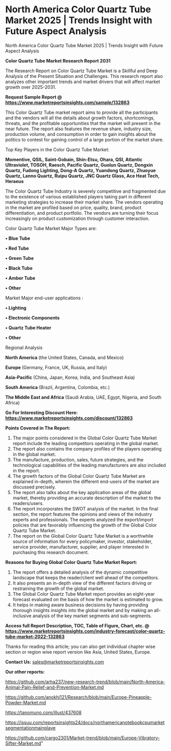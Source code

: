 # North America Color Quartz Tube Market 2025 | Trends Insight with Future Aspect Analysis
North America Color Quartz Tube Market 2025 | Trends Insight with Future Aspect Analysis

<strong>Color Quartz Tube Market Research Report 2031</strong>

The Research Report on Color Quartz Tube Market is a Skillful and Deep Analysis of the Present Situation and Challenges. This research report also analyzes other important trends and market drivers that will affect market growth over 2025-2031.

<strong>Request Sample Report @ <a href=https://www.marketreportsinsights.com/sample/132863>https://www.marketreportsinsights.com/sample/132863</a></strong>

This Color Quartz Tube market report aims to provide all the participants and the vendors will all the details about growth factors, shortcomings, threats, and the profitable opportunities that the market will present in the near future. The report also features the revenue share, industry size, production volume, and consumption in order to gain insights about the politics to contest for gaining control of a large portion of the market share.

Top Key Players in the Color Quartz Tube Market:

<strong>Momentive, QSIL, Saint-Gobain, Shin-Etsu, Ohara, QSI, Atlantic Ultraviolet, TOSOH, Raesch, Pacific Quartz, Guolun Quartz, Dongxin Quartz, Fudong Lighting, Dong-A Quartz, Yuandong Quartz, Zhuoyue Quartz, Lanno Quartz, Ruipu Quartz, JNC Quartz Glass, Ace Heat Tech, Heraeus</strong>

The Color Quartz Tube Industry is severely competitive and fragmented due to the existence of various established players taking part in different marketing strategies to increase their market share. The vendors operating in the market are profiled based on price, quality, brand, product differentiation, and product portfolio. The vendors are turning their focus increasingly on product customization through customer interaction.

Color Quartz Tube Market Major Types are:

<strong>• Blue Tube

• Red Tube

• Green Tube

• Black Tube

• Amber Tube

• Other</strong>

Market Major end-user applications :

<strong>• Lighting

• Electronic Components

• Quartz Tube Heater

• Other</strong>

Regional Analysis

</u><strong><b>North America</b></strong> (the United States, Canada, and Mexico)

<strong><b>Europe </b></strong>(Germany, France, UK, Russia, and Italy)

<strong><b>Asia-Pacific</b></strong> (China, Japan, Korea, India, and Southeast Asia)

<strong><b>South America</b></strong> (Brazil, Argentina, Colombia, etc.)

<strong><b>The Middle East and Africa</b></strong> (Saudi Arabia, UAE, Egypt, Nigeria, and South Africa)

<strong>Go For Interesting Discount Here: <a href=https://www.marketreportsinsights.com/discount/132863>https://www.marketreportsinsights.com/discount/132863</a></strong>

<strong>Points Covered in The Report:</strong>
<ol>
  <li>The major points considered in the Global Color Quartz Tube Market report include the leading competitors operating in the global market.</li>
  <li>The report also contains the company profiles of the players operating in the global market.</li>
  <li>The manufacture, production, sales, future strategies, and the technological capabilities of the leading manufacturers are also included in the report.</li>
  <li>The growth factors of the Global Color Quartz Tube Market are explained in-depth, wherein the different end-users of the market are discussed precisely.</li>
  <li>The report also talks about the key application areas of the global market, thereby providing an accurate description of the market to the readers/users.</li>
  <li>The report incorporates the SWOT analysis of the market. In the final section, the report features the opinions and views of the industry experts and professionals. The experts analyzed the export/import policies that are favorably influencing the growth of the Global Color Quartz Tube Market.</li>
  <li>The report on the Global Color Quartz Tube Market is a worthwhile source of information for every policymaker, investor, stakeholder, service provider, manufacturer, supplier, and player interested in purchasing this research document.</li>
</ol>
<strong>Reasons for Buying Global Color Quartz Tube Market Report:</strong>

<ol>
  <li>The report offers a detailed analysis of the dynamic competitive landscape that keeps the reader/client well ahead of the competitors.</li>
  <li>It also presents an in-depth view of the different factors driving or restraining the growth of the global market.</li>
  <li>The Global Color Quartz Tube Market report provides an eight-year forecast evaluated on the basis of how the market is estimated to grow.</li>
  <li>It helps in making aware business decisions by having providing thorough insights insights into the global market and by making an all-inclusive analysis of the key market segments and sub-segments.</li>
</ol>
<strong>Access full Report Description, TOC, Table of Figure, Chart, etc. @ <a href=https://www.marketreportsinsights.com/industry-forecast/color-quartz-tube-market-2022-132863>https://www.marketreportsinsights.com/industry-forecast/color-quartz-tube-market-2022-132863</a></strong>


Thanks for reading this article; you can also get individual chapter wise section or region wise report version like Asia, United States, Europe.

<strong>Contact Us:</strong>
sales@marketreportsinsights.com

<strong>Our other reports:</strong>

<a href=https://github.com/arha237/new-research-trend/blob/main/North-America-Animal-Pain-Relief-and-Prevention-Market.md>https://github.com/arha237/new-research-trend/blob/main/North-America-Animal-Pain-Relief-and-Prevention-Market.md</a>

<a href=https://github.com/anokhi121/Research/blob/main/Europe-Pineapple-Powder-Market.md>https://github.com/anokhi121/Research/blob/main/Europe-Pineapple-Powder-Market.md</a>

<a href=https://tanomuno.com/illust/437608>https://tanomuno.com/illust/437608</a>

<a href=https://issuu.com/reportsinsights24/docs/northamericanotebookcpumarketsegmentationmainplaye>https://issuu.com/reportsinsights24/docs/northamericanotebookcpumarketsegmentationmainplaye</a>

<a href=https://github.com/cargo2301/Market-trend/blob/main/Europe-Vibratory-Sifter-Market.md>https://github.com/cargo2301/Market-trend/blob/main/Europe-Vibratory-Sifter-Market.md</a>"
